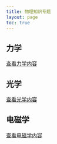 ```yaml
---
title: 物理知识专题
layout: page
toc: true
---
```


## 力学
[查看力学内容](/wiki/physics/mechanics.md/)

## 光学
[查看光学内容](/wiki/physics/optics.md/)

## 电磁学

[查看电磁学内容](/wiki/physics/electromagnetics.md/)

